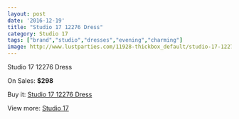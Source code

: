 ```yaml
---
layout: post
date: '2016-12-19'
title: "Studio 17 12276 Dress"
category: Studio 17
tags: ["brand","studio","dresses","evening","charming"]
image: http://www.lustparties.com/11928-thickbox_default/studio-17-12276-dress.jpg
---
```

Studio 17 12276 Dress

On Sales: **$298**
<a href="https://www.lustparties.com/en/studio-17/4325-studio-17-12276-dress.html"><amp-img layout="responsive" width="600" height="600" src="//www.lustparties.com/11928-thickbox_default/studio-17-12276-dress.jpg" alt="Studio 17 12276 Dress 0" /></a>
<a href="https://www.lustparties.com/en/studio-17/4325-studio-17-12276-dress.html"><amp-img layout="responsive" width="600" height="600" src="//www.lustparties.com/11929-thickbox_default/studio-17-12276-dress.jpg" alt="Studio 17 12276 Dress 1" /></a>
<a href="https://www.lustparties.com/en/studio-17/4325-studio-17-12276-dress.html"><amp-img layout="responsive" width="600" height="600" src="//www.lustparties.com/11930-thickbox_default/studio-17-12276-dress.jpg" alt="Studio 17 12276 Dress 2" /></a>

Buy it: [Studio 17 12276 Dress](https://www.lustparties.com/en/studio-17/4325-studio-17-12276-dress.html "Studio 17 12276 Dress")

View more: [Studio 17](https://www.lustparties.com/en/22-studio-17 "Studio 17")